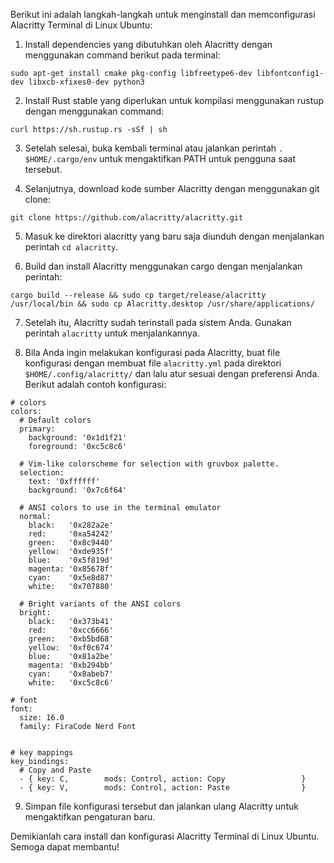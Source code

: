 Berikut ini adalah langkah-langkah untuk menginstall dan memconfigurasi Alacritty Terminal di Linux Ubuntu:

1. Install dependencies yang dibutuhkan oleh Alacritty dengan menggunakan command berikut pada terminal:
```
sudo apt-get install cmake pkg-config libfreetype6-dev libfontconfig1-dev libxcb-xfixes0-dev python3
```

2. Install Rust stable yang diperlukan untuk kompilasi menggunakan rustup dengan menggunakan command:

```
curl https://sh.rustup.rs -sSf | sh
```

3. Setelah selesai, buka kembali terminal atau jalankan perintah `. $HOME/.cargo/env` untuk mengaktifkan PATH untuk pengguna saat tersebut.

4. Selanjutnya, download kode sumber Alacritty dengan menggunakan git clone:

```
git clone https://github.com/alacritty/alacritty.git
```

5. Masuk ke direktori alacritty yang baru saja diunduh dengan menjalankan perintah `cd alacritty`.

6. Build dan install Alacritty menggunakan cargo dengan menjalankan perintah:

```
cargo build --release && sudo cp target/release/alacritty /usr/local/bin && sudo cp Alacritty.desktop /usr/share/applications/
```

7. Setelah itu, Alacritty sudah terinstall pada sistem Anda. Gunakan perintah `alacritty` untuk menjalankannya.

8. Bila Anda ingin melakukan konfigurasi pada Alacritty, buat file konfigurasi dengan membuat file `alacritty.yml` pada direktori `$HOME/.config/alacritty/` dan lalu atur sesuai dengan preferensi Anda. Berikut adalah contoh konfigurasi:

```
# colors
colors:
  # Default colors
  primary:
    background: '0x1d1f21'
    foreground: '0xc5c8c6'

  # Vim-like colorscheme for selection with gruvbox palette.
  selection:
    text: '0xffffff'
    background: '0x7c6f64'

  # ANSI colors to use in the terminal emulator
  normal:
    black:   '0x282a2e'
    red:     '0xa54242'
    green:   '0x8c9440'
    yellow:  '0xde935f'
    blue:    '0x5f819d'
    magenta: '0x85678f'
    cyan:    '0x5e8d87'
    white:   '0x707880'

  # Bright variants of the ANSI colors
  bright:
    black:   '0x373b41'
    red:     '0xcc6666'
    green:   '0xb5bd68'
    yellow:  '0xf0c674'
    blue:    '0x81a2be'
    magenta: '0xb294bb'
    cyan:    '0x8abeb7'
    white:   '0xc5c8c6'

# font
font:
  size: 16.0
  family: FiraCode Nerd Font


# key mappings
key_bindings:
  # Copy and Paste
  - { key: C,        mods: Control, action: Copy                 }
  - { key: V,        mods: Control, action: Paste                }

```

9. Simpan file konfigurasi tersebut dan jalankan ulang Alacritty untuk mengaktifkan pengaturan baru.

Demikianlah cara install dan konfigurasi Alacritty Terminal di Linux Ubuntu. Semoga dapat membantu!

